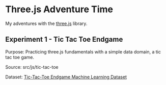 Three.js Adventure Time
=======================

My adventures with the [three.js](https://github.com/mrdoob/three.js)
library.

Experiment 1 - Tic Tac Toe Endgame
----------------------------------

Purpose: Practicing three.js fundamentals with a simple data domain, a tic tac toe game. 

Source: src/js/tic-tac-toe

Dataset: [Tic-Tac-Toe Endgame Machine Learning Dataset](http://archive.ics.uci.edu/ml/datasets/Tic-Tac-Toe+Endgame)
